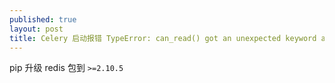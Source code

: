 ```yaml
---
published: true
layout: post
title: Celery 启动报错 TypeError: can_read() got an unexpected keyword argument timeout
---
```


pip 升级 redis 包到 `>=2.10.5`
